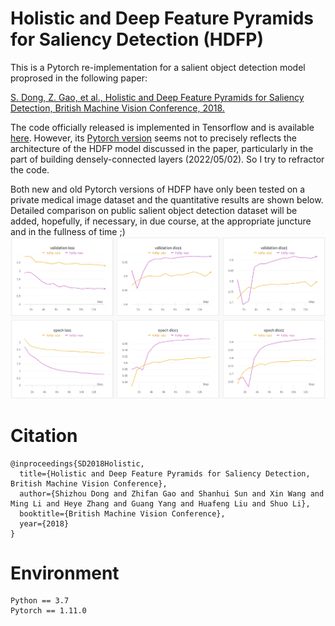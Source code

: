 # Holistic and Deep Feature Pyramids for Saliency Detection (HDFP)
This is a Pytorch re-implementation for a salient object detection model proprosed in the following paper:

[S. Dong, Z. Gao, et al., Holistic and Deep Feature Pyramids for Saliency Detection, British Machine Vision Conference, 2018.](http://bmvc2018.org/contents/papers/0212.pdf)

The code officially released is implemented in Tensorflow and is available [here](https://github.com/HIC-SYSU/HDFP). However, its [Pytorch version](https://github.com/zhifan-gao/HDFP-pytorch) seems not to precisely reflects the architecture of the HDFP model discussed in the paper, particularly in the part of building densely-connected layers (2022/05/02). So I try to refractor the code. 

Both new and old Pytorch versions of HDFP have only been tested on a private medical image dataset and the quantitative results are shown below. Detailed comparison on public salient object detection dataset will be added, hopefully, if necessary, in due course, at the appropriate juncture and in the fullness of time ;)
![mainimg](https://github.com/Masaaki-75/HDFP/blob/main/comp.png)


# Citation
```
@inproceedings{SD2018Holistic,
  title={Holistic and Deep Feature Pyramids for Saliency Detection, British Machine Vision Conference},
  author={Shizhou Dong and Zhifan Gao and Shanhui Sun and Xin Wang and Ming Li and Heye Zhang and Guang Yang and Huafeng Liu and Shuo Li},
  booktitle={British Machine Vision Conference},
  year={2018}
}
```

# Environment
```
Python == 3.7
Pytorch == 1.11.0
```
